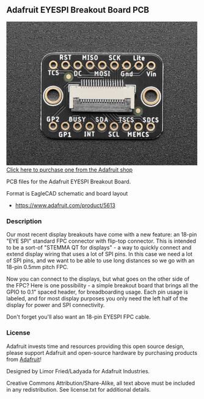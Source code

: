 ## Adafruit EYESPI Breakout Board PCB

<a href="http://www.adafruit.com/products/5613"><img src="assets/5613.jpg?raw=true" width="500px"><br/>
Click here to purchase one from the Adafruit shop</a>

PCB files for the Adafruit EYESPI Breakout Board. 

Format is EagleCAD schematic and board layout
* https://www.adafruit.com/product/5613

### Description

Our most recent display breakouts have come with a new feature: an 18-pin "EYE SPI" standard FPC connector with flip-top connector. This is intended to be a sort-of "STEMMA QT for displays" - a way to quickly connect and extend display wiring that uses a lot of SPI pins. In this case we need a lot of SPI pins, and we want to be able to use long distances so we go with an 18-pin 0.5mm pitch FPC.

Now you can connect to the displays, but what goes on the other side of the FPC? Here is one possibility - a simple breakout board that brings all the GPIO to 0.1" spaced header, for breadboarding usage. Each pin usage is labeled, and for most display purposes you only need the left half of the display for power and SPI connectivity.

Don't forget you'll also want an 18-pin EYESPI FPC cable.


### License

Adafruit invests time and resources providing this open source design, please support Adafruit and open-source hardware by purchasing products from [Adafruit](https://www.adafruit.com)!

Designed by Limor Fried/Ladyada for Adafruit Industries.

Creative Commons Attribution/Share-Alike, all text above must be included in any redistribution. 
See license.txt for additional details.
